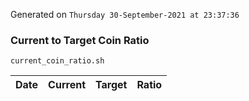 Generated on `Thursday 30-September-2021 at 23:37:36`

### Current to Target Coin Ratio
`current_coin_ratio.sh`

Date|Current|Target|Ratio
---|---|---|---
